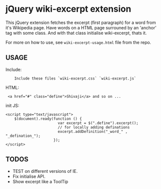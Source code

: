 # jQuery wiki-excerpt extension

This jQuery extension fetches the excerpt (first paragraph) for a word from it's Wikipedia page. Have words on a HTML page surrouned by an 'anchor' tag with some class. And with that class initialise wiki-excerpt, thats it.

For more on how to use, see `wiki-excerpt-usage.html` file from the repo.

## USAGE

Include:

        Include these files `wiki-excerpt.css` `wiki-excerpt.js`

HTML:

     <a href="#" class="define">Shivaji</a> and so on ...


init JS:

    <script type="text/javascript">
        $(document).ready(function () {
                            var excerpt = $(".define").excerpt();
                            // for locally adding definations
                            excerpt.addDefinition("_word_" , "_defination_");
                          });
    </script>


## TODOS

- TEST on different versions of IE.
- Fix initialise API.
- Show excerpt like a ToolTip

